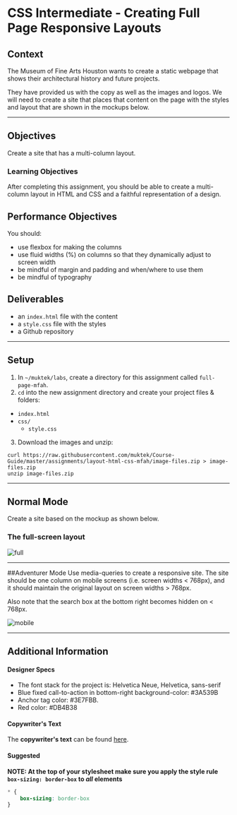 # CSS Intermediate - Creating Full Page Responsive Layouts

## Context
The Museum of Fine Arts Houston wants to create a static webpage that shows their architectural history and future projects.  

They have provided us with the copy as well as the images and logos. We will need to create a site that places that content on the page with the styles and layout that are shown in the mockups below.

---

## Objectives
Create a site that has a multi-column layout.

### Learning Objectives

After completing this assignment, you should be able to create a multi-column layout in HTML and CSS and a faithful representation of a design.

## Performance Objectives

You should:
- use flexbox for making the columns
- use fluid widths (%) on columns so that they dynamically adjust to screen width
- be mindful of margin and padding and when/where to use them
- be mindful of typography

## Deliverables
- an `index.html` file with the content
- a `style.css` file with the styles
- a Github repository

---
## Setup
1. In `~/muktek/labs`, create a directory for this assignment called `full-page-mfah`.
2. `cd` into the new assignment directory and create your project files & folders:
  - `index.html`
  - `css/`
    - `style.css`
3. Download the images and unzip:
```
curl https://raw.githubusercontent.com/muktek/Course-Guide/master/assignments/layout-html-css-mfah/image-files.zip > image-files.zip
unzip image-files.zip
```



<hr/>

## Normal Mode
Create a site based on the mockup as shown below.

### The full-screen layout
![full](https://github.com/t3patterson/TIY-2016-Q3/blob/master/assignments/layout-html-css-mfah/mfah-fullscreen.gif)

<hr>

##Adventurer Mode
Use media-queries to create a responsive site. The site should be one column on mobile screens (i.e. screen widths < 768px), and it should maintain the original layout on screen widths > 768px.

Also note that the search box at the bottom right becomes hidden on < 768px.

![mobile](https://raw.githubusercontent.com/t3patterson/TIY-2016-Q3/master/assignments/layout-html-css-mfah/mfah-mobile-layout-mockup.png)

<hr>

## Additional Information
#### Designer Specs
- The font stack for the project is: Helvetica Neue, Helvetica, sans-serif
- Blue fixed call-to-action in bottom-right background-color: #3A539B
- Anchor tag color: #3E7FBB.
- Red color: #DB4B38


#### Copywriter's Text
The **copywriter's text** can be found [here](https://github.com/TIY-Charleston-Front-End-Engineering/Course-Guide/blob/master/assignments/layout-html-css-mfah/mfah-architecture-site-copy.txt).

#### Suggested
**NOTE: At the top of your stylesheet make sure you apply the style rule `box-sizing: border-box` to *all* elements**

```css
* {
    box-sizing: border-box
}
```
